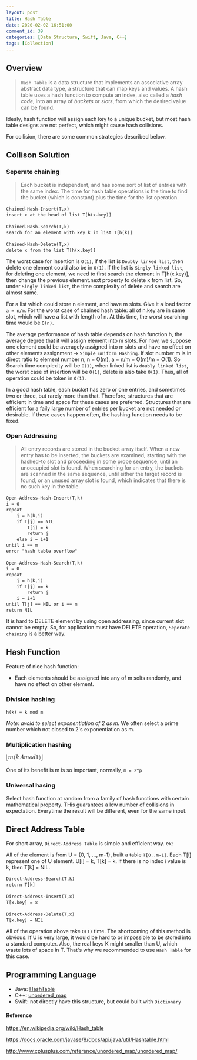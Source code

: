 ```yaml
---
layout: post
title: Hash Table
date: 2020-02-02 16:51:00
comment_id: 39
categories: [Data Structure, Swift, Java, C++]
tags: [Collection]
---
```


## Overview

> `Hash Table` is a data structure that implements an associative array abstract data type, a structure that can map keys and values. A hash table uses a hash function to compute an index, also called a *hash code*, into an array of *buckets* or *slots*, from which the desired value can be found.

Idealy, hash function will assign each key to a unique bucket, but most hash table designs are not perfect, which might cause hash collisions.

For collision, there are some common strategies described below.

## Collison Solution

### Seperate chaining

> Each bucket is independent, and has some sort of list of entries with the same index. The time for hash table operations is the time to find the bucket (which is constant) plus the time for the list operation.

```
Chained-Hash-Insert(T,x)
insert x at the head of list T[h(x.key)]

Chained-Hash-Search(T,k)
search for an element with key k in list T[h(k)]

Chained-Hash-Delete(T,x)
delete x from the list T[h(x.key)]
```

The worst case for insertion is `O(1)`, if the list is `Doubly linked list`, then delete one element could also be in `O(1)`. If the list is `Singly linked list`, for deleting one element, we need to first search the element in T[h(x.key)], then change the previous element.next property to delete x from list. So, under `Singly linked list`, the time complexity of delete and search are almost same.

For a list which could store n element, and have m slots. Give it a load factor `a = n/m`. For the worst case of chained hash table: all of n.key are in same slot, which will have a list with length of n. At this time, the worst searching time would be `O(n)`.

The average performance of hash table depends on hash function h, the average degree that it will assign element into m slots. For now, we suppose one element could be averagely assigned into m slots and have no effect on other elements assignment -> `Simple uniform Hashing`. If slot number m is in direct ratio to element number n, n = O(m), a = n/m = O(m)/m = O(1). So Search time complexity will be `O(1)`, when linked list is `doubly linked list`, the worst case of insertion will be `O(1)`, delete is also take `O(1)`. Thus, all of operation could be token in `O(1)`.
 
In a good hash table, each bucket has zero or one entries, and sometimes two or three, but rarely more than that. Therefore, structures that are efficient in time and space for these cases are preferred. Structures that are efficient for a faily large number of entries per bucket are not needed or desirable. If these cases happen often, the hashing function needs to be fixed.

### Open Addressing

> All entry records are stored in the bucket array itself. When a new entry has to be inserted, the buckets are examined, starting with the hashed-to slot and proceeding in some probe sequence, until an unoccupied slot is found. When searching for an entry, the buckets are scanned in the same sequence, until either the target record is found, or an unused array slot is found, which indicates that there is no such key in the table.

```
Open-Address-Hash-Insert(T,k)
i = 0
repeat
    j = h(k,i)
    if T[j] == NIL
        T[j] = k
        return j
    else i = i+1
until i == m
error "hash table overflow"

Open-Address-Hash-Search(T,k)
i = 0
repeat
    j = h(k,i)
    if T[j] == k
        return j
    i = i+1
until T[j] == NIL or i == m
return NIL
```

It is hard to DELETE element by using open addressing, since current slot cannot be empty. So, for application must have DELETE operation, `Seperate chaining` is a better way. 

## Hash Function

Feature of nice hash function:

- Each elements should be assigned into any of m solts randomly, and have no effect on other element.

### Division hashing

```
h(k) = k mod m
```

*Note: avoid to select exponentiation of 2 as m.* We often select a prime number which not closed to 2's exponentiation as m.

### Multiplication hashing

![multiplicationhashing](/images/2020-02-02-Hash-Table/multiplicationhashing.png#simulator)

One of its benefit is m is so important, normally, `m = 2^p`

### Universal hasing

Select hash function at random from a family of hash functions with certain mathematical property. THis guarantees a low number of collisions in expectation. Everytime the result will be different, even for the same input.

## Direct Address Table

For short array, `Direct-Address Table` is simple and efficient way. ex: 

All of the element is from U = {0, 1, ..., m-1}, built a table `T[0..m-1]`. Each T[i] represent one of U element. U[i] = k, T[k] = k.
If there is no index i value is k, then T[k] = NIL.

```
Direct-Address-Search(T,k)
return T[k]

Direct-Address-Insert(T,x)
T[x.key] = x

Direct-Address-Delete(T,x)
T[x.key] = NIL
```

All of the operation above take `O(1)` time. The shortcoming of this method is obvious. If U is very large, it would be hard to or impossible to be stored into a standard computer. Also, the real keys K might smaller than U, which waste lots of space in T. That's why we recommended to use `Hash Table` for this case.

## Programming Language

- Java: [HashTable](https://docs.oracle.com/javase/8/docs/api/java/util/Hashtable.html)
- C++: [unordered_map](http://www.cplusplus.com/reference/unordered_map/unordered_map/)
- Swift: not directly have this structure, but could built with `Dictionary`

#### Reference

<https://en.wikipedia.org/wiki/Hash_table>

<https://docs.oracle.com/javase/8/docs/api/java/util/Hashtable.html>

<http://www.cplusplus.com/reference/unordered_map/unordered_map/>
